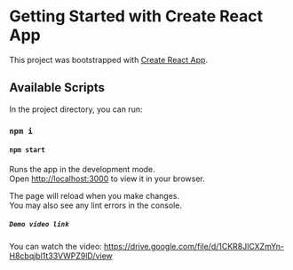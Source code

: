 # Getting Started with Create React App

This project was bootstrapped with [Create React App](https://github.com/facebook/create-react-app).

## Available Scripts

In the project directory, you can run:
### `npm i`
#### `npm start`

Runs the app in the development mode.\
Open [http://localhost:3000](http://localhost:3000) to view it in your browser.

The page will reload when you make changes.\
You may also see any lint errors in the console.

##### `Demo video link`
You can watch the video: https://drive.google.com/file/d/1CKR8JlCXZmYn-H8cbqjbl1t33VWPZ9lD/view

